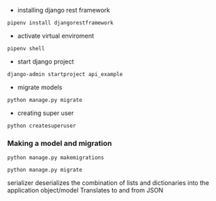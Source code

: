 * installing django rest framework
```
pipenv install djangorestframework
```
* activate virtual enviroment
```
pipenv shell
```
* start django project
```
django-admin startproject api_example
```
* migrate models
```
python manage.py migrate
```
* creating super user
```
python createsuperuser
```


### Making a model and migration
```
python manage.py makemigrations
```
```
python manage.py migrate
```

serializer deserializes the combination of lists and dictionaries into the application object/model
Translates to and from JSON


